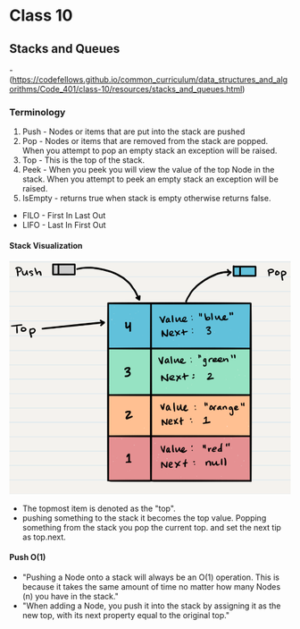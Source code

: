 # Class 10

## Stacks and Queues
-(https://codefellows.github.io/common_curriculum/data_structures_and_algorithms/Code_401/class-10/resources/stacks_and_queues.html)

### Terminology
1. Push - Nodes or items that are put into the stack are pushed
2. Pop - Nodes or items that are removed from the stack are popped. When you attempt to pop an empty stack an exception will be raised.
3. Top - This is the top of the stack.
4. Peek - When you peek you will view the value of the top Node in the stack. When you attempt to peek an empty stack an exception will be raised.
5. IsEmpty - returns true when stack is empty otherwise returns false.


- FILO - First In Last Out
- LIFO - Last In First Out


#### Stack Visualization

![Stack-Visualization](./img/stack1.png)
- The topmost item is denoted as the "top".
- pushing something to the stack it becomes the top value. Popping something from the stack you pop the current top. and set the next tip as top.next.


#### Push O(1)
- "Pushing a Node onto a stack will always be an O(1) operation. This is because it takes the same amount of time no matter how many Nodes (n) you have in the stack."
- "When adding a Node, you push it into the stack by assigning it as the new top, with its next property equal to the original top."

